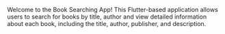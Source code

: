 Welcome to the Book Searching App! This Flutter-based application allows users to search for books by title, author
and view detailed information about each book, including the title, author, publisher, and description. 
